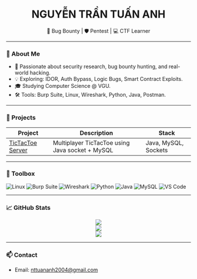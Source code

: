 <h1 align="center">NGUYỄN TRẦN TUẤN ANH</h1>
<p align="center">
   🎯 Bug Bounty | 🛡️ Pentest | 💻 CTF Learner
</p>

---

### 🧠 About Me

- 🔭 Passionate about security research, bug bounty hunting, and real-world hacking.
- 💡 Exploring: IDOR, Auth Bypass, Logic Bugs, Smart Contract Exploits.
- 🎓 Studying Computer Science @ VGU.
- 🛠️ Tools: Burp Suite, Linux, Wireshark, Python, Java, Postman.

---

### 🚧 Projects

| Project | Description | Stack |
|--------|-------------|-------|
| [TicTacToe Server](https://github.com/nttuananh2004/ticTacToe) | Multiplayer TicTacToe using Java socket + MySQL | Java, MySQL, Sockets |

---

### 🧰 Toolbox

![Linux](https://img.shields.io/badge/-Linux-333333?style=flat&logo=linux)
![Burp Suite](https://img.shields.io/badge/-Burp%20Suite-FF6F00?style=flat&logo=burpsuite)
![Wireshark](https://img.shields.io/badge/-Wireshark-1679A7?style=flat&logo=wireshark)
![Python](https://img.shields.io/badge/-Python-3776AB?style=flat&logo=python)
![Java](https://img.shields.io/badge/-Java-007396?style=flat&logo=java)
![MySQL](https://img.shields.io/badge/-MySQL-4479A1?style=flat&logo=mysql)
![VS Code](https://img.shields.io/badge/-VS%20Code-007ACC?style=flat&logo=visual-studio-code)

---

### 📈 GitHub Stats

<p align="center">
  <img src="https://github-readme-stats.vercel.app/api?username=nttuananh2004&show_icons=true&theme=tokyonight&hide_title=true" />
  <br/>
  <img src="https://github-readme-streak-stats.herokuapp.com?user=nttuananh2004&theme=tokyonight" />
  <br/>
  <img src="https://github-readme-stats.vercel.app/api/top-langs/?username=nttuananh2004&layout=compact&theme=tokyonight" />
</p>

---

### 📫 Contact

- Email: [nttuananh2004@gmail.com](mailto:nttuananh2004@gmail.com)



